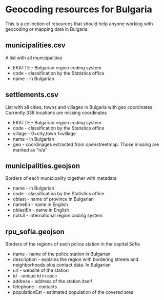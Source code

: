 Geocoding resources for Bulgaria
==================

This is a collection of resources that should help anyone working with geocoding or mapping data in Bulgaria.

municipalities.csv
------------------
A list with all municipalities
- EKATTE - Bulgarian region coding system
- code - classification by the Statistics office
- name - in Bulgarian

settlements.csv
------------------
List with all cities, towns and villages in Bulgaria with geo coordinates. Currently 338 locations are missing coordinates
- EKATTE - Bulgarian region coding system
- code - classification by the Statistics office
- village - 0=city,town 1=village
- name - in Bulgarian
- geo - coordinages extracted from openstreetmap. Those missing are marked as "n/a"


municipalities.geojson
------------------
Borders of each municipality together with metadata
- name - in Bulgarian
- code - classification by the Statistics office
- oblast - name of province in Bulgarian
- nameEn - name in English
- oblastEn - name in English
- nuts3 - international region coding system

rpu_sofia.geojson
------------------
Borders of the regions of each police station in the capital Sofia
- name - name of the police station in Bulgarian
- description - explains the region with bordering streets and neighborhoods plus contact data. In Bulgarian
- url - website of the station
- id - unique id in ascii
- address - address of the station itself
- telephone - contacts
- populationEst - estimated population of the covered area
